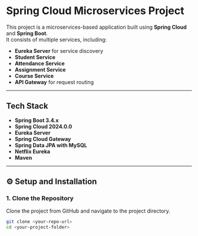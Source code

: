 # Spring Cloud Microservices Project  

This project is a microservices-based application built using **Spring Cloud** and **Spring Boot**.  
It consists of multiple services, including:  
- **Eureka Server** for service discovery  
- **Student Service**  
- **Attendance Service**
- **Assignment Service**
- **Course Service**
- **API Gateway** for request routing  

---

## Tech Stack  

- **Spring Boot 3.4.x**  
- **Spring Cloud 2024.0.0**  
- **Eureka Server**  
- **Spring Cloud Gateway**  
- **Spring Data JPA with MySQL**  
- **Netflix Eureka**  
- **Maven**  

---

## ⚙️ Setup and Installation  

### 1️. Clone the Repository  
Clone the project from GitHub and navigate to the project directory.  
```sh
git clone <your-repo-url>  
cd <your-project-folder>
